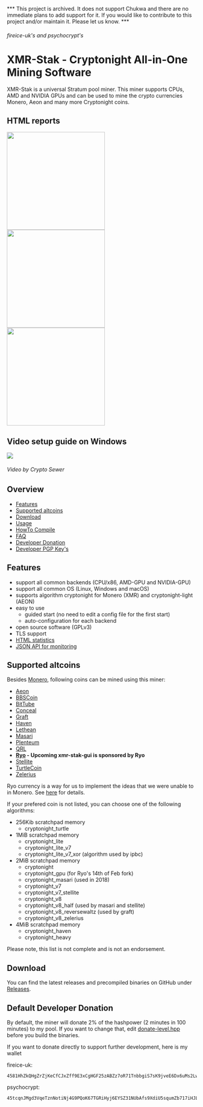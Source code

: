 *** This project is archived. It does not support Chukwa and there are no immediate plans to add support for it. If you would like to contribute to this project and/or maintain it. Please let us know. ***

###### fireice-uk's and psychocrypt's
# XMR-Stak - Cryptonight All-in-One Mining Software

XMR-Stak is a universal Stratum pool miner. This miner supports CPUs, AMD and NVIDIA GPUs and can be used to mine the crypto currencies Monero, Aeon and many more Cryptonight coins.

## HTML reports
<img src="https://gist.githubusercontent.com/fireice-uk/2da301131ac01695ff79539a27b81d68/raw/4c09cdeee86f94df2e9dd86b927e64aded6184f5/xmr-stak-cpu-hashrate.png" width="260"> <img src="https://gist.githubusercontent.com/fireice-uk/2da301131ac01695ff79539a27b81d68/raw/4c09cdeee86f94df2e9dd86b927e64aded6184f5/xmr-stak-cpu-results.png" width="260"> <img src="https://gist.githubusercontent.com/fireice-uk/2da301131ac01695ff79539a27b81d68/raw/4c09cdeee86f94df2e9dd86b927e64aded6184f5/xmr-stak-cpu-connection.png" width="260">

## Video setup guide on Windows

[<img src="https://gist.githubusercontent.com/fireice-uk/3621b179d56f57a8ead6303d8e415cf6/raw/f572faba67cc9418116f3c1dfd7783baf52182ce/vidguidetmb.jpg">](https://youtu.be/YNMa8NplWus)
###### Video by Crypto Sewer

## Overview
* [Features](#features)
* [Supported altcoins](#supported-altcoins)
* [Download](#download)
* [Usage](doc/usage.md)
* [HowTo Compile](doc/compile.md)
* [FAQ](doc/FAQ.md)
* [Developer Donation](#default-developer-donation)
* [Developer PGP Key's](doc/pgp_keys.md)

## Features

- support all common backends (CPU/x86, AMD-GPU and NVIDIA-GPU)
- support all common OS (Linux, Windows and macOS)
- supports algorithm cryptonight for Monero (XMR) and cryptonight-light (AEON)
- easy to use
  - guided start (no need to edit a config file for the first start)
  - auto-configuration for each backend
- open source software (GPLv3)
- TLS support
- [HTML statistics](doc/usage.md#html-and-json-api-report-configuraton)
- [JSON API for monitoring](doc/usage.md#html-and-json-api-report-configuraton)

## Supported altcoins

Besides [Monero](https://getmonero.org), following coins can be mined using this miner:

- [Aeon](http://www.aeon.cash)
- [BBSCoin](https://www.bbscoin.xyz)
- [BitTube](https://coin.bit.tube/)
- [Conceal](https://conceal.network)
- [Graft](https://www.graft.network)
- [Haven](https://havenprotocol.com)
- [Lethean](https://lethean.io)
- [Masari](https://getmasari.org)
- [Plenteum](https://www.plenteum.com/)
- [QRL](https://theqrl.org)
- **[Ryo](https://ryo-currency.com) - Upcoming xmr-stak-gui is sponsored by Ryo**
- [Stellite](https://stellite.cash/)
- [TurtleCoin](https://turtlecoin.lol)
- [Zelerius](https://zelerius.org/)

Ryo currency is a way for us to implement the ideas that we were unable to in
Monero. See [here](https://github.com/fireice-uk/cryptonote-speedup-demo/) for details.

If your prefered coin is not listed, you can choose one of the following algorithms:
- 256Kib scratchpad memory
    - cryptonight_turtle
- 1MiB scratchpad memory
    - cryptonight_lite
    - cryptonight_lite_v7
    - cryptonight_lite_v7_xor (algorithm used by ipbc)
- 2MiB scratchpad memory
    - cryptonight
    - cryptonight_gpu (for Ryo's 14th of Feb fork)
    - cryptonight_masari (used in 2018)
    - cryptonight_v7
    - cryptonight_v7_stellite
    - cryptonight_v8
    - cryptonight_v8_half (used by masari and stellite)
    - cryptonight_v8_reversewaltz (used by graft)
    - cryptonight_v8_zelerius
- 4MiB scratchpad memory
    - cryptonight_haven
    - cryptonight_heavy

Please note, this list is not complete and is not an endorsement.

## Download

You can find the latest releases and precompiled binaries on GitHub under [Releases](https://github.com/fireice-uk/xmr-stak/releases).

## Default Developer Donation

By default, the miner will donate 2% of the hashpower (2 minutes in 100 minutes) to my pool. If you want to change that, edit [donate-level.hpp](xmrstak/donate-level.hpp) before you build the binaries.

If you want to donate directly to support further development, here is my wallet

fireice-uk:
```
4581HhZkQHgZrZjKeCfCJxZff9E3xCgHGF25zABZz7oR71TnbbgiS7sK9jveE6Dx6uMs2LwszDuvQJgRZQotdpHt1fTdDhk
```

psychocrypt:
```
45tcqnJMgd3VqeTznNotiNj4G9PQoK67TGRiHyj6EYSZ31NUbAfs9XdiU5squmZb717iHJLxZv3KfEw8jCYGL5wa19yrVCn
```
